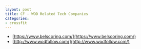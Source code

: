 ```yaml
---
layout: post
title: CF - WOD Related Tech Companies
categories:
- crossfit
---
```


* [https://www.belscoring.com/](https://www.belscoring.com/)
* [http://www.wodfollow.com/](http://www.wodfollow.com/)